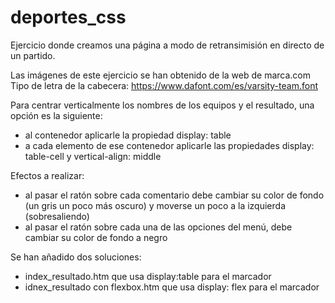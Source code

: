# deportes_css

Ejercicio donde creamos una página a modo de retransimisión en directo de un partido.

Las imágenes de este ejercicio se han obtenido de la web de marca.com
Tipo de letra de la cabecera: https://www.dafont.com/es/varsity-team.font

Para centrar verticalmente los nombres de los equipos y el resultado, una opción es la siguiente:
- al contenedor aplicarle la propiedad display: table
- a cada elemento de ese contenedor aplicarle las propiedades display: table-cell y vertical-align: middle

Efectos a realizar:

- al pasar el ratón sobre cada comentario debe cambiar su color de fondo (un gris un poco más oscuro) y moverse un poco a la izquierda (sobresaliendo)
- al pasar el ratón sobre cada una de las opciones del menú, debe cambiar su color de fondo a negro
  
Se han añadido dos soluciones:
- index_resultado.htm que usa display:table para el marcador
- idnex_resultado con flexbox.htm que usa display: flex para el marcador
